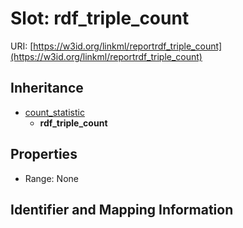 # Slot: rdf_triple_count

URI: [https://w3id.org/linkml/reportrdf_triple_count](https://w3id.org/linkml/reportrdf_triple_count)




## Inheritance

* [count_statistic](count_statistic.md)
    * **rdf_triple_count**



## Properties

 * Range: None



## Identifier and Mapping Information





